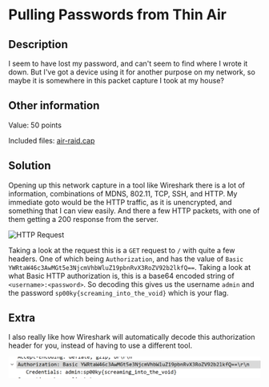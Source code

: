 # Pulling Passwords from Thin Air

## Description

I seem to have lost my password, and can't seem to find where I wrote it down. But I've got a device using it for another purpose on my network, so maybe it is somewhere in this packet capture I took at my house?

## Other information

Value: 50 points

Included files: [air-raid.cap](air-raid.cap)

## Solution

Opening up this network capture in a tool like Wireshark there is a lot of information, combinations of MDNS, 802.11, TCP, SSH, and HTTP. My immediate goto would be the HTTP traffic, as it is unencrypted, and something that I can view easily. And there a few HTTP packets, with one of them getting a 200 response from the server.

![HTTP Request](images/http_request.pnghttp_request.png)

Taking a look at the request this is a `GET` request to `/` with quite a few headers. One of which being `Authorization`, and has the value of `Basic YWRtaW46c3AwMGt5e3NjcmVhbWluZ19pbnRvX3RoZV92b2lkfQ==`. Taking a look at what Basic HTTP authorization is, this is a base64 encoded string of `<username>:<password>`. So decoding this gives us the username `admin` and the password `sp00ky{screaming_into_the_void}` which is your flag.

## Extra

I also really like how Wireshark will automatically decode this authorization header for you, instead of having to use a different tool.

![Decoded Header](images/decoded.png)
